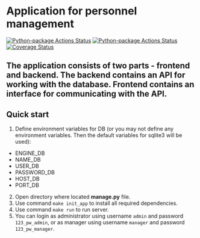 # Application for personnel management
[![Python-package Actions Status](https://github.com/akimov228aleksei/DRF/workflows/Linter/badge.svg?branch=dev)](https://github.com/akimov228aleksei/DRF/actions)
[![Python-package Actions Status](https://github.com/akimov228aleksei/DRF/workflows/Coverage/badge.svg?branch=dev)](https://github.com/akimov228aleksei/DRF/actions)
[![Coverage Status](https://coveralls.io/repos/github/akimov228aleksei/DRF/badge.svg?branch=dev)](https://coveralls.io/github/akimov228aleksei/DRF?branch=dev)

## The application consists of two parts - frontend and backend. The backend contains an API for working with the database. Frontend contains an interface for communicating with the API.

## Quick start
1. Define environment variables for DB (or you may not define any environment variables. Then the default variables for sqlite3 will be used):
  * ENGINE_DB
  * NAME_DB
  * USER_DB
  * PASSWORD_DB
  * HOST_DB
  * PORT_DB

2. Open directory where located __manage.py__ file.
3. Use command `make init_app` to install all required dependencies.
4. Use command `make run` to run server.
5. You can login as administrator using username `admin` and password `123_pw_admin`, or as manager using username `manager` and password `123_pw_manager`.
